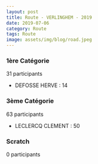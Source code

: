 ```yaml
---
layout: post
title: Route - VERLINGHEM - 2019
date: 2019-07-06
category: Route
tags: Route
image: assets/img/blog/road.jpeg
---
```


### 1ère Catégorie
31 participants
- DEFOSSE HERVE : 14

### 3ème Catégorie
63 participants
- LECLERCQ CLEMENT : 50

### Scratch
0 participants
